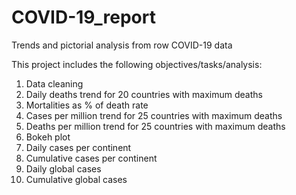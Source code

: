 # COVID-19_report
Trends and pictorial analysis from row COVID-19 data

This project includes the following objectives/tasks/analysis:

1. Data cleaning 
2. Daily deaths trend for 20 countries with maximum deaths
3. Mortalities as % of death rate
4. Cases per million trend for 25 countries with maximum deaths 
5. Deaths per million trend for 25 countries with maximum deaths
6. Bokeh plot 
7. Daily cases per continent
8. Cumulative cases per continent
9. Daily global cases
10. Cumulative global cases
